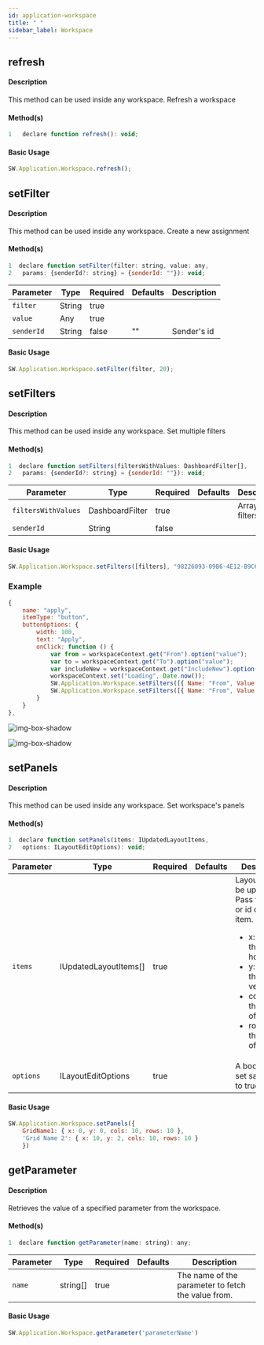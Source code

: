 ```yaml
---
id: application-workspace
title: " "
sidebar_label: Workspace
---
```



## refresh

#### Description

This method can be used inside any workspace. Refresh a workspace

#### Method(s)

```javascript
1   declare function refresh(): void;
```



#### Basic Usage

```javascript
SW.Application.Workspace.refresh();
```


## setFilter

#### Description

This method can be used inside any workspace. Create a new assignment

#### Method(s)

```javascript
1  declare function setFilter(filter: string, value: any, 
2   params: {senderId?: string} = {senderId: ""}): void;
```

<table className="custom-table">
    <thead>
        <tr>
            <th>Parameter</th>
            <th>Type</th>
            <th>Required</th>
            <th>Defaults</th>
            <th>Description</th>
        </tr>
    </thead>
    <tbody>
        <tr className="selected">
            <td><code>filter</code></td>
            <td>String</td>
            <td>true</td>
            <td></td>
            <td></td>
        </tr>
        <tr className="selected">
            <td><code>value</code></td>
            <td>Any</td>
            <td>true</td>
            <td></td>
            <td></td>
        </tr>
        <tr className="selected">
            <td><code>senderId</code></td>
            <td>String</td>
            <td>false</td>
            <td>""</td>
            <td>Sender's id</td>
        </tr>
    </tbody>
</table>

#### Basic Usage

```javascript
SW.Application.Workspace.setFilter(filter, 20);
```

## setFilters

#### Description

This method can be used inside any workspace. Set multiple filters

#### Method(s)

```javascript
1  declare function setFilters(filtersWithValues: DashboardFilter[], 
2   params: {senderId?: string} = {senderId: ""}): void;
```

<table className="custom-table">
    <thead>
        <tr>
            <th>Parameter</th>
            <th>Type</th>
            <th>Required</th>
            <th>Defaults</th>
            <th>Description</th>
        </tr>
    </thead>
    <tbody>
        <tr className="selected">
            <td><code>filtersWithValues</code></td>
            <td>DashboardFilter</td>
            <td>true</td>
            <td></td>
            <td>Array of filters</td>
        </tr>
        <tr className="selected">
            <td><code>senderId</code></td>
            <td>String</td>
            <td>false</td>
            <td></td>
            <td></td>
        </tr>
    </tbody>
</table>

#### Basic Usage

```javascript
SW.Application.Workspace.setFilters([filters], "98226093-09B6-4E12-B9C6-2AEED2963C31");
```

<h3>Example</h3>

```javascript {12}
{
    name: "apply",
    itemType: "button",
    buttonOptions: {
        width: 100,
        text: "Apply",
        onClick: function () {
            var from = workspaceContext.get("From").option("value");
            var to = workspaceContext.get("To").option("value");
            var includeNew = workspaceContext.get("IncludeNew").option("value");
            workspaceContext.set("Loading", Date.now());
            SW.Application.Workspace.setFilters([{ Name: "From", Value: Date.now() }, { Name: "To", Value: Date.now() }]);
            SW.Application.Workspace.setFilters([{ Name: "From", Value: from }, { Name: "To", Value: to }, { Name: "IncludeNew", Value: includeNew }]);
        }
    }
},
```
![img-box-shadow](/img/sdk/setFilters/apply-button.png)

![img-box-shadow](/img/sdk/setFilters/setFilters-example.png)



## setPanels

#### Description

This method can be used inside any workspace. Set workspace's panels
#### Method(s)

```javascript
1  declare function setPanels(items: IUpdatedLayoutItems, 
2   options: ILayoutEditOptions): void;
```

<table className="custom-table">
    <thead>
        <tr>
            <th>Parameter</th>
            <th>Type</th>
            <th>Required</th>
            <th>Defaults</th>
            <th>Description</th>
        </tr>
    </thead>
    <tbody>
        <tr className="selected">
            <td><code>items</code></td>
            <td>IUpdatedLayoutItems[]</td>
            <td>true</td>
            <td></td>
            <td>Layout items to be updated. Pass the name or id of the item.<ul><li>x: Moves the panel horizontally</li><li>y: Moves the panel vertically</li><li>cols: Sets the number of columns</li><li>rows: Sets the number of rows</li></ul></td>
        </tr>
        <tr className="selected">
            <td><code>options</code></td>
            <td>ILayoutEditOptions</td>
            <td>true</td>
            <td></td>
            <td>A boolean to set save option to true or false</td>
        </tr>
    </tbody>
</table>

#### Basic Usage

```javascript
SW.Application.Workspace.setPanels({ 
    GridName1: { x: 0, y: 0, cols: 10, rows: 10 }, 
    'Grid Name 2': { x: 10, y: 2, cols: 10, rows: 10 } 
    })
```

## getParameter

#### Description

Retrieves the value of a specified parameter from the workspace.
#### Method(s)

```javascript
1  declare function getParameter(name: string): any;
```

<table className="custom-table">
    <thead>
        <tr>
            <th>Parameter</th>
            <th>Type</th>
            <th>Required</th>
            <th>Defaults</th>
            <th>Description</th>
        </tr>
    </thead>
    <tbody>
        <tr className="selected">
            <td><code>name</code></td>
            <td>string[]</td>
            <td>true</td>
            <td></td>
            <td>The name of the parameter to fetch the value from.</td>
        </tr>
    </tbody>
</table>

#### Basic Usage

```javascript
SW.Application.Workspace.getParameter('parameterName')
```
